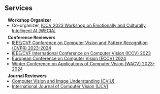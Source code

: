 ## Services
<h4 style="margin:0 10px 0;">Workshop Organizer</h4>

<ul style="margin:0 0 5px;">
  <li>Co-organizer, <a href="https://iccv23-wecia.github.io/">ICCV 2023 Workshop on Emotionally and Culturally Intelligent AI (WECIA)</a></li>
</ul>


<h4 style="margin:0 10px 0;">Conference Reviewers</h4>

<ul style="margin:0 0 5px;">
  <li><a href="https://cvpr.thecvf.com/">IEEE/CVF Conference on Computer Vision and Pattern Recognition (CVPR) 2023-2024</a></li>
  <li><a href="https://iccv2023.thecvf.com/">IEEE/CVF International Conference on Computer Vision (ICCV) 2023</a></li>
  <li><a href="https://eccv.ecva.net/">European Conference on Computer Vision (ECCV) 2024</a></li>
  <li><a href="https://wacv2024.thecvf.com/">Winter Conference on Applications of Computer Vision (WACV) 2023-2024</a></li>

</ul>

<h4 style="margin:0 10px 0;">Journal Reviewers</h4>

<ul style="margin:0 0 20px;">
  <li><a href="https://www.sciencedirect.com/journal/computer-vision-and-image-understanding">Computer Vision and Image Understanding (CVIU)</a></li>
  <li><a href="https://www.springer.com/journal/11263">International Journal of Computer Vision (IJCV)</a></li>
</ul>